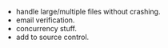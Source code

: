 ﻿- handle large/multiple files without crashing.
- email verification.
- concurrency stuff.
- add to source control.